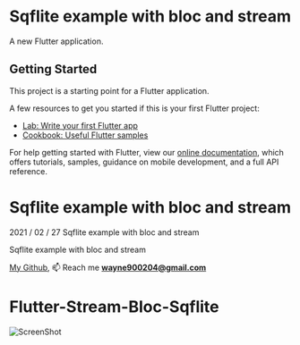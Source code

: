 # Sqflite example with bloc and stream

A new Flutter application.

## Getting Started

This project is a starting point for a Flutter application.

A few resources to get you started if this is your first Flutter project:

- [Lab: Write your first Flutter app](https://flutter.dev/docs/get-started/codelab)
- [Cookbook: Useful Flutter samples](https://flutter.dev/docs/cookbook)

For help getting started with Flutter, view our
[online documentation](https://flutter.dev/docs), which offers tutorials,
samples, guidance on mobile development, and a full API reference.
# Sqflite example with bloc and stream
2021 / 02 / 27 Sqflite example with bloc and stream

Sqflite example with bloc and stream

[My Github](https://github.com/wayne900204),
📫  Reach me  **wayne900204@gmail.com**
# Flutter-Stream-Bloc-Sqflite

![ScreenShot](https://github.com/wayne900204/Flutter-Stream-Bloc-Sqflite/blob/main/sqflite.gif)
